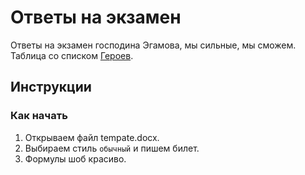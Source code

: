# Ответы на экзамен
Ответы на экзамен господина Эгамова, мы сильные, мы сможем.
Таблица со списком [Героев].

## Инструкции

### Как начать
1. Открываем файл tempate.docx.<br>
2. Выбираем стиль `обычный` и пишем билет.<br>
3. Формулы шоб красиво.<br>



<!-- LINKS -->
[Героев]: https://docs.google.com/spreadsheets/d/1njUITFYbpNZC9YprjCelOm1pyQAFbN_Y8ts_kLhrhug/edit#gid=0
